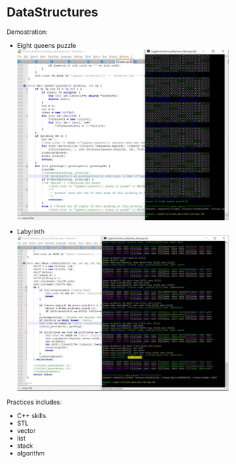 # DataStructures

Demostration:
 - Eight queens puzzle
![image](https://github.com/MouChiaHung/DataStructures/blob/master/Q.JPG)

 - Labyrinth
![image](https://github.com/MouChiaHung/DataStructures/blob/master/Maze.JPG)

Practices includes:
 - C++ skills 
 - STL
 - vector
 - list
 - stack
 - algorithm
